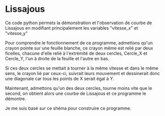 # Lissajous
Ce code python permets la démonstration et l'observation de courbe de Lissajous en modifiant principalement les variables "vitesse_x" et "vitesse_y"

Pour comprendre le fonctionnement de ce programme, admettons qu'un crayon pointe sur une feuille blanche, ce crayon même est relié par deux ficelles, chacune d'elle relié à l'extrémité de deux cercles, Cercle_X et Cercle_Y, l'un à droite de la feuille et l'autre en bas.

  Si ces deux cercles se mettait à tourner à la même vitesse et dans le même sens, le crayon lié par ceux-ci, suivrait leurs mouvement et dessinerait donc une diagonale car tous les points de X serait égal à Y.
  
  Maintenant, admettons qu'un des deux cercles, tourne moins vite que le second, on obtient alors une courbe de Lissajous et ce programme le démontre.
  
  Je me suis basé sur ce shéma pour construire ce programme.
